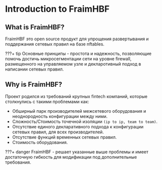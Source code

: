Introduction to FraimHBF
========================

What is FraimHBF?
-----------------

FraimHBF это open source продукт для упрощения развертывания и поддержания сетевых правил на базе nftables.

???+ tip
    Основные принципы - простота и надежность, позволяющие помочь достичь микросегментации сети на уровне firewall,
    размещенного на управляемом узле и декларотивный подход в написании сетевых правил.

Why is FraimHBF?
-----------------
Проект родился из требований крупных fintech компаний, которые столкнулись с такими проблемами как:

- Обширный парк производителей межсетевого оборудования и неоднородность конфигурации между ними.
- Сложность/Стоимость точечной изоляции `(ip to ip, team to team)`.
- Отсутствие единого декларативного подхода к конфигурации сетевых правил, для всех производителей.
- Отсутствие функций временных сетевых правил.
- Стоимость оборудования.

???+ danger
    FraimHBF - решает указанные выше проблемы и имеет достаточную гибкость для модификации под дополнительные требования.

